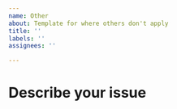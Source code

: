 ```yaml
---
name: Other
about: Template for where others don't apply
title: ''
labels: ''
assignees: ''

---
```


# Describe your issue
